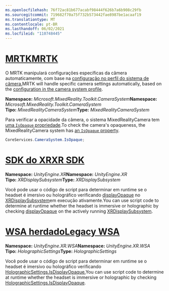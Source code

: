 ```yaml
---
ms.openlocfilehash: 76f72ac81b677acabf98444f626b7a6b908c29fb
ms.sourcegitcommit: 719682f70a75f732b573442fae8987be1acaaf19
ms.translationtype: MT
ms.contentlocale: pt-BR
ms.lasthandoff: 06/02/2021
ms.locfileid: "110748445"
---
```

# <a name="mrtk"></a>[<span data-ttu-id="85395-101">MRTK</span><span class="sxs-lookup"><span data-stu-id="85395-101">MRTK</span></span>](#tab/mrtk)
<!-- NEVER CHANGE THE ABOVE LINE! -->

<span data-ttu-id="85395-102">O MRTK manipulará configurações específicas da câmera automaticamente, com base na [configuração no perfil do sistema de câmera.](/windows/mixed-reality/mrtk-unity/features/camera-system/camera-system-overview#display-settings)</span><span class="sxs-lookup"><span data-stu-id="85395-102">MRTK will handle specific camera settings automatically, based on the [configuration in the camera system profile](/windows/mixed-reality/mrtk-unity/features/camera-system/camera-system-overview#display-settings).</span></span>

<span data-ttu-id="85395-103">**Namespace:** *Microsoft.MixedReality.Toolkit.CameraSystem*</span><span class="sxs-lookup"><span data-stu-id="85395-103">**Namespace:** *Microsoft.MixedReality.Toolkit.CameraSystem*</span></span><br>
<span data-ttu-id="85395-104">**Tipo:** *MixedRealityCameraSystem*</span><span class="sxs-lookup"><span data-stu-id="85395-104">**Type:** *MixedRealityCameraSystem*</span></span>

<span data-ttu-id="85395-105">Para verificar a opacidade da câmera, o sistema MixedRealityCamera tem [uma `IsOpaque` propriedade](/dotnet/api/microsoft.mixedreality.toolkit.camerasystem.mixedrealitycamerasystem.isopaque).</span><span class="sxs-lookup"><span data-stu-id="85395-105">To check the camera's opaqueness, the MixedRealityCamera system has [an `IsOpaque` property](/dotnet/api/microsoft.mixedreality.toolkit.camerasystem.mixedrealitycamerasystem.isopaque).</span></span>

```cs
CoreServices.CameraSystem.IsOpaque;
```

# <a name="xr-sdk"></a>[<span data-ttu-id="85395-106">SDK do XR</span><span class="sxs-lookup"><span data-stu-id="85395-106">XR SDK</span></span>](#tab/xr)
<!-- NEVER CHANGE THE ABOVE LINE! -->

<span data-ttu-id="85395-107">**Namespace:** *UnityEngine.XR*</span><span class="sxs-lookup"><span data-stu-id="85395-107">**Namespace:** *UnityEngine.XR*</span></span><br>
<span data-ttu-id="85395-108">**Tipo:** *XRDisplaySubsystem*</span><span class="sxs-lookup"><span data-stu-id="85395-108">**Type:** *XRDisplaySubsystem*</span></span>

<span data-ttu-id="85395-109">Você pode usar o código de script para determinar em runtime se o headset é imersivo ou holográfico verificando [displayOpaque](https://docs.unity3d.com/ScriptReference/XR.XRDisplaySubsystem-displayOpaque.html) no [XRDisplaySubsystem](https://docs.unity3d.com/ScriptReference/XR.XRDisplaySubsystem.html)em execução ativamente.</span><span class="sxs-lookup"><span data-stu-id="85395-109">You can use script code to determine at runtime whether the headset is immersive or holographic by checking [displayOpaque](https://docs.unity3d.com/ScriptReference/XR.XRDisplaySubsystem-displayOpaque.html) on the actively running [XRDisplaySubsystem](https://docs.unity3d.com/ScriptReference/XR.XRDisplaySubsystem.html).</span></span>

# <a name="legacy-wsa"></a>[<span data-ttu-id="85395-110">WSA herdado</span><span class="sxs-lookup"><span data-stu-id="85395-110">Legacy WSA</span></span>](#tab/wsa)
<!-- NEVER CHANGE THE ABOVE LINE! -->

<span data-ttu-id="85395-111">**Namespace:** *UnityEngine.XR.WSA*</span><span class="sxs-lookup"><span data-stu-id="85395-111">**Namespace:** *UnityEngine.XR.WSA*</span></span><br>
<span data-ttu-id="85395-112">**Tipo:** *HolographicSettings*</span><span class="sxs-lookup"><span data-stu-id="85395-112">**Type:** *HolographicSettings*</span></span>

<span data-ttu-id="85395-113">Você pode usar o código de script para determinar em runtime se o headset é imersivo ou holográfico verificando [HolographicSettings.IsDisplayOpaque.](https://docs.unity3d.com/ScriptReference/XR.WSA.HolographicSettings.IsDisplayOpaque.html)</span><span class="sxs-lookup"><span data-stu-id="85395-113">You can use script code to determine at runtime whether the headset is immersive or holographic by checking [HolographicSettings.IsDisplayOpaque](https://docs.unity3d.com/ScriptReference/XR.WSA.HolographicSettings.IsDisplayOpaque.html).</span></span>